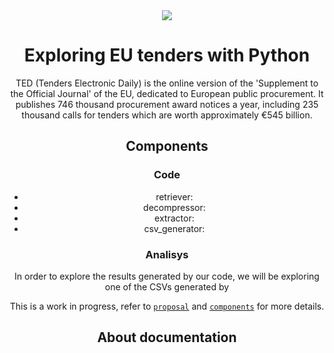 <center>
<a href="https://github.com/m-schildt/TED-Tenders-Electronic-Daily">
<img  src="https://i.imgur.com/ALViJeg.png">
</a>

# Exploring EU tenders with Python



TED (Tenders Electronic Daily) is the online version of the 'Supplement to the Official Journal' of the EU, dedicated to European public procurement. It publishes 746 thousand procurement award notices a year, including 235 thousand calls for tenders which are worth approximately €545 billion.

## Components

### Code
- retriever:
- decompressor:
- extractor:
- csv_generator:

### Analisys

In order to explore the results generated by our code, we will be exploring one of the CSVs generated by 

This is a work in progress, refer to [`proposal`](proposal.md) and [`components`](components.md) for more details.


## About documentation

